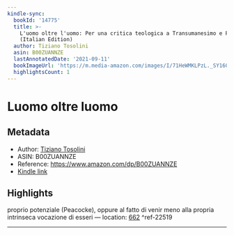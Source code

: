 ```yaml
---
kindle-sync:
  bookId: '14775'
  title: >-
    L'uomo oltre l'uomo: Per una critica teologica a Transumanesimo e Post-umano
    (Italian Edition)
  author: Tiziano Tosolini
  asin: B00ZUANNZE
  lastAnnotatedDate: '2021-09-11'
  bookImageUrl: 'https://m.media-amazon.com/images/I/71HeWMKLPzL._SY160.jpg'
  highlightsCount: 1
---
```

# Luomo oltre luomo
## Metadata
* Author: [Tiziano Tosolini](https://www.amazon.comundefined)
* ASIN: B00ZUANNZE
* Reference: https://www.amazon.com/dp/B00ZUANNZE
* [Kindle link](kindle://book?action=open&asin=B00ZUANNZE)

## Highlights
proprio potenziale (Peacocke), oppure al fatto di venir meno alla propria intrinseca vocazione di esseri — location: [662](kindle://book?action=open&asin=B00ZUANNZE&location=662) ^ref-22519

---
